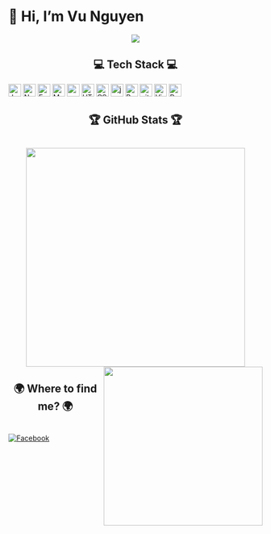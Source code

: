 <h1>👋 Hi, I’m Vu Nguyen </h1>
<div align="center">
    <img src="https://c.tenor.com/2uyENRmiUt0AAAAC/coding.gif"/>
</div>
<h2 align="center"> 💻 Tech Stack 💻</h2>

<span
    ><img
        src="https://img.shields.io/badge/JavaScript-F7DF1E?style=for-the-badge&logo=javascript&logoColor=black"
        alt="JavaScript logo"
        title="JavaScript"
        height="25"
/></span>
<span
    ><img
        src="https://img.shields.io/badge/Node.js-43853D?style=for-the-badge&logo=node.js&logoColor=white"
        alt="Node.js logo"
        title="Node.js"
        height="25"
/></span>
<span
    ><img
        src="https://img.shields.io/badge/Express.js-404D59?style=for-the-badge"
        alt="Express.js logo"
        title="Express.js"
        height="25"
/></span>
<span
    ><img
        src="https://img.shields.io/badge/MongoDB-4EA94B?style=for-the-badge&logo=mongodb&logoColor=white"
        alt="MongoDB logo"
        title="MongoDB"
        height="25"
/></span>
<span
    ><img
        src="https://img.shields.io/badge/MySQL-005C84?style=for-the-badge&logo=mysql&logoColor=white"
        alt="mysql logo"
        title="Mysql"
        height="25"
/></span>
<span
    ><img
        src="https://img.shields.io/badge/HTML5-E34F26?style=for-the-badge&logo=html5&logoColor=white"
        alt="HTML5 logo"
        title="HTML5"
        height="25"
/></span>
<span
    ><img
        src="https://img.shields.io/badge/CSS3-1572B6?style=for-the-badge&logo=css3&logoColor=white"
        alt="CSS3 logo"
        title="CSS3"
        height="25"
/></span>
<span
    ><img
        src="https://img.shields.io/badge/Java-ED8B00?style=for-the-badge&logo=java&logoColor=white"
        alt="java logo"
        title="java"
        height="25"
/></span>
<span
    ><img
        src="https://img.shields.io/badge/Bootstrap-563D7C?style=for-the-badge&logo=bootstrap&logoColor=white"
        alt="Bootstrap logo"
        title="Bootstrap"
        height="25"
/></span>
<span
    ><img
        src="https://img.shields.io/badge/GitHub-100000?style=for-the-badge&logo=github&logoColor=white"
        alt="git logo"
        title="git"
        height="25"
/></span>
<span
    ><img
        src="https://img.shields.io/badge/Visual_Studio_Code-0078D4?style=for-the-badge&logo=visual%20studio%20code&logoColor=white"
        alt="Visual Studio Code logo"
        title="Visual Studio Code"
        height="25"
/></span>
<span
    ><img
        src="https://img.shields.io/badge/Python-3776AB?style=for-the-badge&logo=python&logoColor=white"
        alt="Python logo"
        title="Python"
        height="25"
/></span>
<br>


<h2 align="center">️🏆 GitHub Stats ️🏆</h2>
<br>

<div align="center">
    <img
        align="center"
        width="434"
        src="https://github-readme-stats.vercel.app/api?username=vunguyen227&show_icons=true&theme=react&border_color=61dafb&hide_border=true"
    />
    <img
        width="315"
        align="right"
        src="https://github-readme-stats.vercel.app/api/top-langs/?username=vunguyen227&hide=c%23,powershell,Mathematica,Ruby,Objective-C,Objective-C%2b%2b,Cuda&title_color=61dafb&text_color=ffffff&icon_color=61dafb&bg_color=20232a&langs_count=8&layout=compact&border_color=61dafb&hide_border=true"
    />
    <br>
</div>

<h2 align="center">🌍 Where to find me? 🌍</h2>
<br>
<a href="https://www.facebook.com/vunguyen.2702">
    <img src="https://img.shields.io/badge/Facebook-1877F2?style=for-the-badge&logo=facebook&logoColor=white"
         alt="Facebook"/>
</a>
